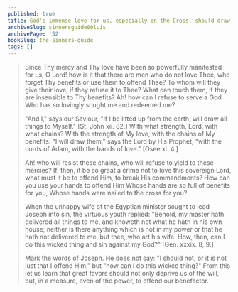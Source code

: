 ```yaml
---
published: true
title: God's immense love for us, especially on the Cross, should draw us away from sin
archiveSlug: sinnersguide00luis
archivePage: '52'
bookSlug: the-sinners-guide
tags: []
---
```


> Since Thy mercy and Thy love have been so powerfully manifested for us, O Lord! how is it that there are men who do not love Thee, who forget Thy benefits or use them to offend Thee? To whom will they give their love, if they refuse it to Thee? What can touch them, if they are insensible to Thy benefits? Ah! how can I refuse to serve a God Who has so lovingly sought me and redeemed me?
>
> "And I," says our Saviour, "if I be lifted up from the earth, will draw all things to Myself." [St. John xii. 82.] With what strength, Lord, with what chains? With the strength of My love, with the chains of My benefits. "I will draw them," says the Lord by His Prophet, "with the cords of Adam, with the bands of love." [Osee xi. 4.]
>
> Ah! who will resist these chains, who will refuse to yield to these mercies? If, then, it be so great a crime not to love this sovereign Lord, what must it be to offend Him, to break His commandments? How can you use your hands to offend Him Whose hands are so full of benefits for you, Whose hands were nailed to the cross for you?
>
> When the unhappy wife of the Egyptian minister sought to lead Joseph into sin, the virtuous youth replied: "Behold, my master hath delivered all things to me, and knoweth not what he hath in his own house; neither is there anything which is not in my power or that he hath not delivered to me, but thee, who art his wife. How, then, can I do this wicked thing and sin against my God?" [Gen. xxxix. 8, 9.]
>
> Mark the words of Joseph. He does not say: "I should not, or it is not just that I offend Him," but "how can I do this wicked thing?" From this let us learn that great favors should not only deprive us of the will, but, in a measure, even of the power, to offend our benefactor.
